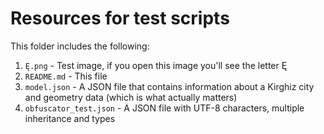 # Resources for test scripts
This folder includes the following:
1. `Ę.png` - Test image, if you open this image you'll see the letter Ę
1. `README.md` - This file
1. `model.json` - A JSON file that contains information about a Kirghiz city and geometry data (which is what actually matters)
1. `obfuscator_test.json` - A JSON file with UTF-8 characters, multiple inheritance and types